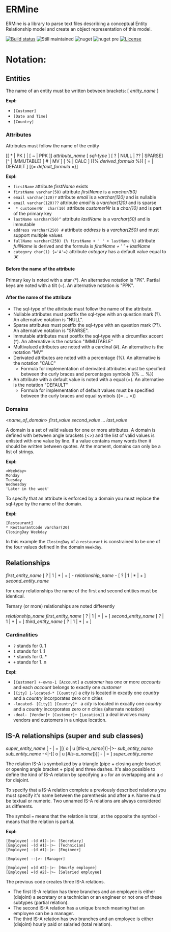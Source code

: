 # ERMine
ERMine is a library to parse text files describing a conceptual Entity Relationship model and create an object representation of this model.

[![Build status](https://ci.appveyor.com/api/projects/status/037mxfssp1fr0y4r?svg=true)](https://ci.appveyor.com/project/Seddryck/ermine) 
![Still maintained](https://img.shields.io/maintenance/yes/2017.svg)
![nuget](https://img.shields.io/nuget/v/ERMine.svg) 
![nuget pre](https://img.shields.io/nuget/vpre/ERMine.svg)
[![License](https://img.shields.io/badge/License-Apache%202.0-yellow.svg)](https://opensource.org/licenses/Apache-2.0)

# Notation:
## Entities
The name of an entity must be written between brackets:
[ *entity_name* ]

**Expl:**

* ``` [Customer] ```
* ``` [Date and Time] ```
* ``` [Country] ```

### Attributes 

Attributes must follow the name of the entity

[[ * | PK ] | [ ~ | PPK ]] *attribute_name* [ *sql-type* ] [ ? | NULL | ?? | SPARSE] [^ | IMMUTABLE] [ # | MV ] [ % | CALC ] [{% *derived_formula* %}] [ = | DEFAULT ] [{= *default_formula* =}]

**Expl:**

* ``` firstName ``` attribute *firstName* exists
* ``` firstName varchar(50) ``` attribute *firstName* is a *varchar(50)*
* ``` email varchar(120)? ``` attribute *email* is a *varchar(120)* and is nullable
* ``` email varchar(120)?? ``` attribute *email* is a *varchar(120)* and is sparse
* ``` * customerNr  char(10)``` attribute *customerNr* is a *char(10)* and is part of the primary key
* ``` lastName varchar(50)^ ``` attribute *lastName* is a *varchar(50)* and is immutable
* ``` address varchar(250) # ``` attribute *address* is a *varchar(250)* and must support multiple values
* ``` fullName varchar(250) {% firstName + ' ' + lastName %} ``` attribute *fullName* is derived and the formula is *firstName + ' ' + lastName*
* ``` category char(1) {='A'=} ``` attribute *category* has a default value equal to 'A'

#### Before the name of the attribute
Primary key is noted with a star (*). An alternative notation is "PK".
Partial keys are noted with a tilt (~). An alternative notation is "PPK".
#### After the name of the attribute

* The sql-type of the attribute must follow the name of the attribute.
* Nullable attributes must postfix the sql-type with an question mark (?). An alternative notation is "NULL".
* Sparse attributes must postfix the sql-type with an question mark (??). An alternative notation is "SPARSE".
* Immutable attributes must postfix the sql-type with a circumflex accent (^). An alternative is the notation "IMMUTABLE"
* Multivalued attributes are noted with a cardinal (#). An alternative is the notation "MV"
* Derivated attributes are noted with a percentage (%). An alternative is the notation "CALC"
  * Formula for implementation of derivated attributes must be specified between the curly braces and percentages symbols ({% ... %})
* An attribute with a default value is noted with a equal (=). An alternative is the notation "DEFAULT"
  * Formula for implementation of default values must be specified between the curly braces and equal symbols ({= ... =})

### Domains 

<*name_of_domain*>
*first_value*
*second_value*
...
*last_value*

A domain is a set of valid values for one or more attributes. A domain is defined with between angle brackets (<>) and the list of valid values is enlisted with one value by line. If a value contains many words then it should be written between quotes. At the moment, domains can only be a list of strings.

**Expl:**
```
<Weekday>
Monday
Tuesday
Wednesday
'Later in the week'
```
To specify that an attribute is enforced by a domain you must replace the sql-type by the name of the domain. 

**Expl:**
```
[Restaurant]
* RestaurantCode varchar(20)
ClosingDay Weekday
```
In this example the ```ClosingDay``` of a ```restaurant``` is constrained to be one of the four values defined in the domain ```Weekday```. 

## Relationships

*first_entity_name* [ ? | 1 | * | + ] - *relationship_name* - [ ? | 1 | * | + ] *second_entity_name*

for unary relationships the name of the first and second entities must be identical.

Ternary (or more) relationships are noted differently

*relationship_name* *first_entity_name* [ ? | 1 | * | + ] *second_entity_name* [ ? | 1 | * | + ] *third_entity_name* [ ? | 1 | * | + ]

### Cardinalities

* ```?``` stands for 0..1
* ```1``` stands for 1..1
* ```*``` stands for 0..*
* ```+``` stands for 1..n

**Expl:**

* ``` [Customer] +-owns-1 [Account] ``` a *customer* has one or more *accounts* and each *account* belongs to exactly one *customer*
* ``` [City] 1-located-* [Country] ``` a *city* is located in excatly one *country* and a *country* incorporates zero or n cities
* ```-located- [City]1 [Country]* ``` a *city* is located in excatly one *country* and a *country* incorporates zero or n cities (alternate notation)
* ``` -deal- [Vendor]+ [Customer]+ [Location]1 ``` a deal involves many vendors and customers in a unique location.

## IS-A relationships (super and sub classes)

*super_entity_name* [ - | = ][( o | u [#*is-a_name*])]-|>- *sub_entity_name*
*sub_entity_name* -<|-[( o | u [#*is-a_name*])][ - | = ] *super_entity_name*

The relation IS-A is symbolized by a triangle (pipe + closing angle bracket or opening angle bracket + pipe) and three dashes. It's also possible to define the kind of IS-A relation by specifying a ```o``` for an overlapping and a ```d``` for disjoint.

To specify that a IS-A relation complete a previously described relations you must specify it's name between the parenthesis and after a ```#```. Name must be textual or numeric. Two unnamed IS-A relations are always considered as differents. 

The symbol ```=``` means that the relation is total, at the opposite the symbol ```-``` means that the relation is partial.

**Expl:**

```
[Employee] -(d #1)-|>- [Secretary]
[Employee] -(d #1)-|>- [Technician]
[Employee] -(d #1)-|>- [Engineer]

[Employee] --|>- [Manager]

[Employee] =(d #2)-|>- [Hourly employee]
[Employee] =(d #2)-|>- [Salaried employee]
```
The previous code creates three IS-A relations. 

* The first IS-A relation has three branches and an employee is either (disjoint) a secretary or a technician or an engineer or not one of these subtypes (partial relation).
* The second IS-A relation has a unique branch meaning that an employee can be a manager.
* The third IS-A relation has two branches and an employee is either (disjoint) hourly paid or salaried (total relation).
